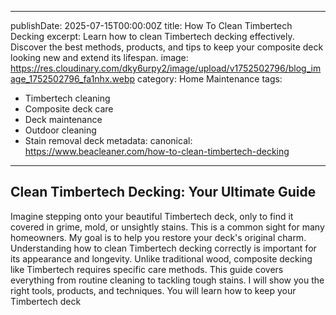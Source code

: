 
---
publishDate: 2025-07-15T00:00:00Z
title: How To Clean Timbertech Decking
excerpt: Learn how to clean Timbertech decking effectively. Discover the best methods, products, and tips to keep your composite deck looking new and extend its lifespan.
image: https://res.cloudinary.com/dky6urpy2/image/upload/v1752502796/blog_image_1752502796_fa1nhx.webp
category: Home Maintenance
tags:
  - Timbertech cleaning
  - Composite deck care
  - Deck maintenance
  - Outdoor cleaning
  - Stain removal deck
metadata:
  canonical: https://www.beacleaner.com/how-to-clean-timbertech-decking
---

## Clean Timbertech Decking: Your Ultimate Guide

Imagine stepping onto your beautiful Timbertech deck, only to find it covered in grime, mold, or unsightly stains. This is a common sight for many homeowners. My goal is to help you restore your deck's original charm. Understanding how to clean Timbertech decking correctly is important for its appearance and longevity. Unlike traditional wood, composite decking like Timbertech requires specific care methods. This guide covers everything from routine cleaning to tackling tough stains. I will show you the right tools, products, and techniques. You will learn how to keep your Timbertech deck